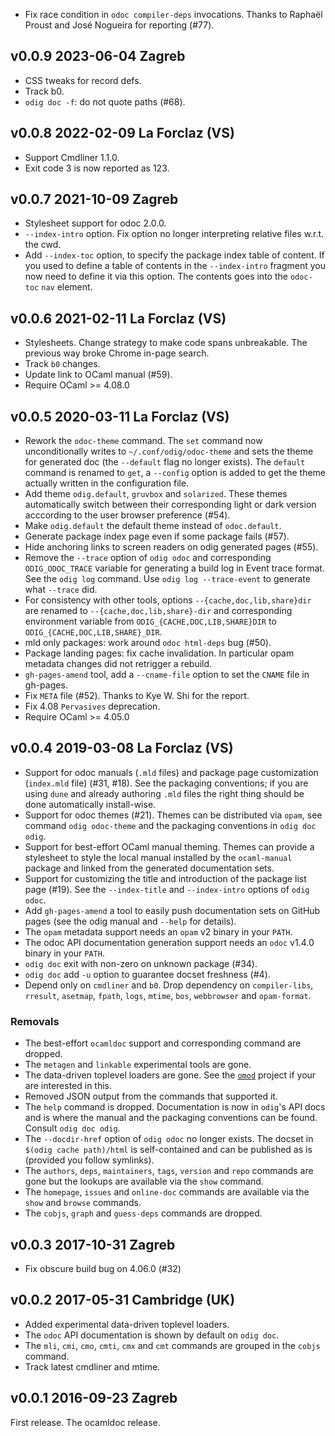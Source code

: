 - Fix race condition in `odoc compiler-deps` invocations.  Thanks to
  Raphaël Proust and José Nogueira for reporting (#77).

v0.0.9 2023-06-04 Zagreb
------------------------

- CSS tweaks for record defs.
- Track b0.
- `odig doc -f`: do not quote paths (#68).


v0.0.8 2022-02-09 La Forclaz (VS)
---------------------------------

- Support Cmdliner 1.1.0.
- Exit code 3 is now reported as 123.


v0.0.7 2021-10-09 Zagreb
------------------------

- Stylesheet support for odoc 2.0.0.
- `--index-intro` option. Fix option no longer interpreting 
  relative files w.r.t. the cwd.
- Add `--index-toc` option, to specify the package index table of
  content.  If you used to define a table of contents in the
  `--index-intro` fragment you now need to define it via this
  option. The contents goes into the `odoc-toc` `nav` element.

v0.0.6 2021-02-11 La Forclaz (VS)
---------------------------------

- Stylesheets. Change strategy to make code spans unbreakable.
  The previous way broke Chrome in-page search.
- Track `b0` changes.
- Update link to OCaml manual (#59).
- Require OCaml >= 4.08.0

v0.0.5 2020-03-11 La Forclaz (VS)
---------------------------------

- Rework the `odoc-theme` command. The `set` command now
  unconditionally writes to `~/.conf/odig/odoc-theme` and sets the
  theme for generated doc (the `--default` flag no longer exists).
  The `default` command is renamed to `get`, a `--config` option is
  added to get the theme actually written in the configuration file.
- Add theme `odig.default`, `gruvbox` and `solarized`. These themes
  automatically switch between their corresponding light or dark 
  version acccording to the user browser preference (#54).
- Make `odig.default` the default theme instead of `odoc.default`.
- Generate package index page even if some package fails (#57).
- Hide anchoring links to screen readers on odig generated pages (#55).
- Remove the `--trace` option of `odig odoc` and corresponding
  `ODIG_ODOC_TRACE` variable for generating a build log in Event trace
  format. See the `odig log` command. Use `odig log --trace-event` to
  generate what `--trace` did.
- For consistency with other tools, options `--{cache,doc,lib,share}dir` 
  are renamed to `--{cache,doc,lib,share}-dir` and corresponding 
  environment variable from `ODIG_{CACHE,DOC,LIB,SHARE}DIR` to
  `ODIG_{CACHE,DOC,LIB,SHARE}_DIR`.
- mld only packages: work around `odoc html-deps` bug (#50).
- Package landing pages: fix cache invalidation. In particular opam metadata
  changes did not retrigger a rebuild.
- `gh-pages-amend` tool, add a `--cname-file` option to set
  the `CNAME` file in gh-pages.
- Fix `META` file (#52). Thanks to Kye W. Shi for the report.
- Fix 4.08 `Pervasives` deprecation.
- Require OCaml >= 4.05.0 


v0.0.4 2019-03-08 La Forclaz (VS)
---------------------------------

- Support for odoc manuals (`.mld` files) and package page customization
  (`index.mld` file) (#31, #18). See the packaging conventions; if you are
  using `dune` and already authoring `.mld` files the right thing should
  be done automatically install-wise.
- Support for odoc themes (#21). Themes can be distributed via `opam`, see
  command `odig odoc-theme` and the packaging conventions in `odig doc odig`.
- Support for best-effort OCaml manual theming. Themes can provide a stylesheet
  to style the local manual installed by the `ocaml-manual` package and linked
  from the generated documentation sets.
- Support for customizing the title and introduction of the package list
  page (#19). See the `--index-title` and `--index-intro` options of
  `odig odoc`.
- Add `gh-pages-amend` a tool to easily push documentation sets on
  GitHub pages (see the odig manual and `--help` for details).
- The `opam` metadata support needs an `opam` v2 binary in your `PATH`.
- The odoc API documentation generation support needs an `odoc` v1.4.0
  binary in your `PATH`.
- `odig doc` exit with non-zero on unknown package (#34).
- `odig doc` add `-u` option to guarantee docset freshness (#4).
- Depend only on `cmdliner` and `b0`. Drop dependency on `compiler-libs`,
  `rresult`, `asetmap`, `fpath`, `logs`, `mtime`, `bos`, `webbrowser` and
  `opam-format`.

### Removals

- The best-effort `ocamldoc` support and corresponding command are dropped.
- The `metagen` and `linkable` experimental tools are gone.
- The data-driven toplevel loaders are gone. See the
  [`omod`](https://erratique.ch/software/omod) project if your
  are interested in this.
- Removed JSON output from the commands that supported it.
- The `help` command is dropped. Documentation is now in `odig`'s API
  docs and is where the manual and the packaging conventions can be
  found. Consult `odig doc odig`.
- The `--docdir-href` option of `odig odoc` no longer exists. The
  docset in `$(odig cache path)/html` is self-contained and can be
  published as is (provided you follow symlinks).
- The `authors`, `deps`, `maintainers`, `tags`, `version` and `repo` commands
  are gone but the lookups are available via the `show` command.
- The `homepage`, `issues` and `online-doc` commands are available via
  the `show` and `browse` commands.
- The `cobjs`, `graph` and `guess-deps` commands are dropped.

v0.0.3 2017-10-31 Zagreb
------------------------

- Fix obscure build bug on 4.06.0 (#32)

v0.0.2 2017-05-31 Cambridge (UK)
--------------------------------

- Added experimental data-driven toplevel loaders.
- The `odoc` API documentation is shown by default on `odig doc`.
- The `mli`, `cmi`, `cmo`, `cmti`, `cmx` and `cmt` commands are grouped in
  the `cobjs` command.
- Track latest cmdliner and mtime.

v0.0.1 2016-09-23 Zagreb
------------------------

First release. The ocamldoc release.
